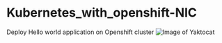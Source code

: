# Kubernetes_with_openshift-NIC
Deploy Hello world application on Openshift cluster
![Image of Yaktocat](https://octodex.github.com/images/yaktocat.png)
